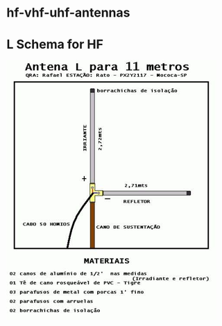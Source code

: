 # hf-vhf-uhf-antennas

# L Schema for HF
![L HF schema](https://raw.githubusercontent.com/thiagohumberto/hf-vhf-uhf-antennas/main/schema/HF-L.jpeg)